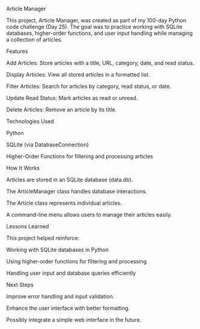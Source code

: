 Article Manager

This project, Article Manager, was created as part of my 100-day Python code challenge (Day 25). The goal was to practice working with SQLite databases, higher-order functions, and user input handling while managing a collection of articles.

Features

Add Articles: Store articles with a title, URL, category, date, and read status.

Display Articles: View all stored articles in a formatted list.

Filter Articles: Search for articles by category, read status, or date.

Update Read Status: Mark articles as read or unread.

Delete Articles: Remove an article by its title.

Technologies Used

Python

SQLite (via DatabaseConnection)

Higher-Order Functions for filtering and processing articles

How It Works

Articles are stored in an SQLite database (data.db).

The ArticleManager class handles database interactions.

The Article class represents individual articles.

A command-line menu allows users to manage their articles easily.

Lessons Learned

This project helped reinforce:

Working with SQLite databases in Python

Using higher-order functions for filtering and processing

Handling user input and database queries efficiently

Next Steps

Improve error handling and input validation.

Enhance the user interface with better formatting.

Possibly integrate a simple web interface in the future.